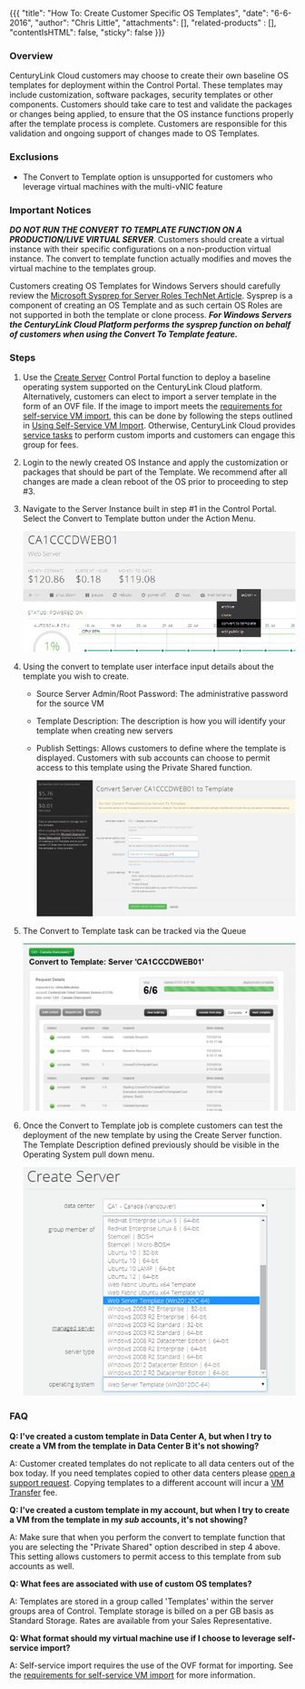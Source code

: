 {{{
  "title": "How To:  Create Customer Specific OS Templates",
  "date": "6-6-2016",
  "author": "Chris Little",
  "attachments": [],
  "related-products" : [],
  "contentIsHTML": false,
  "sticky": false
}}}

### Overview

CenturyLink Cloud customers may choose to create their own baseline OS templates for deployment within the Control Portal. These templates may include customization, software packages, security templates or other components. Customers should take care to test and validate the packages or changes being applied, to ensure that the OS instance functions properly after the template process is complete. Customers are responsible for this validation and ongoing support of changes made to OS Templates.

### Exclusions

* The Convert to Template option is unsupported for customers who leverage virtual machines with the multi-vNIC feature

### Important Notices

**_DO NOT RUN THE CONVERT TO TEMPLATE FUNCTION ON A PRODUCTION/LIVE VIRTUAL SERVER_**. Customers should create a virtual instance with their specific configurations on a non-production virtual instance. The convert to template function actually modifies and moves the virtual machine to the templates group.

Customers creating OS Templates for Windows Servers should carefully review the [Microsoft Sysprep for Server Roles TechNet Article](//msdn.microsoft.com/en-us/windows/hardware/commercialize/manufacture/desktop/sysprep-support-for-server-roles). Sysprep is a component of creating an OS Template and as such certain OS Roles are not supported in both the template or clone process. **_For Windows Servers the CenturyLink Cloud Platform performs the sysprep function on behalf of customers when using the Convert To Template feature._**

### Steps

1. Use the [Create Server](../Servers/creating-a-new-enterprise-cloud-server.md) Control Portal function to deploy a baseline operating system supported on the CenturyLink Cloud platform. Alternatively, customers can elect to import a server template in the form of an OVF file. If the image to import meets the [requirements for self-service VM import](../Servers/self-service-vm-import-ovf-requirements.md), this can be done by following the steps outlined in [Using Self-Service VM Import](../Servers/using-self-service-vm-import.md). Otherwise, CenturyLink Cloud provides [service tasks](//www.ctl.io/products/support/service-tasks) to perform custom imports and customers can engage this group for fees.

2. Login to the newly created OS Instance and apply the customization or packages that should be part of the Template. We recommend after all changes are made a clean reboot of the OS prior to proceeding to step #3.

3. Navigate to the Server Instance built in step #1 in the Control Portal. Select the Convert to Template button under the Action Menu.

    ![Select Convert to Template](../images/how-to-create-customer-specific-os-templates-01.png)

4. Using the convert to template user interface input details about the template you wish to create.

    - Source Server Admin/Root Password:  The administrative password for the source VM
    - Template Description: The description is how you will identify your template when creating new servers
    - Publish Settings: Allows customers to define where the template is displayed. Customers with sub accounts can choose to permit access to this template using the Private Shared function.

      ![Convert to template UI](../images/how-to-create-customer-specific-os-templates-02.png)

5. The Convert to Template task can be tracked via the Queue

    ![Queue for Job](../images/how-to-create-customer-specific-os-templates-03.png)

6. Once the Convert to Template job is complete customers can test the deployment of the new template by using the Create Server function. The Template Description defined previously should be visible in the Operating System pull down menu.

    ![Deploy Template](../images/how-to-create-customer-specific-os-templates-04.png)

### FAQ

**Q: I've created a custom template in Data Center A, but when I try to create a VM from the template in Data Center B it's not showing?**

A: Customer created templates do not replicate to all data centers out of the box today. If you need templates copied to other data centers please [open a support request](../Support/how-do-i-report-a-support-issue.md).  Copying templates to a different account will incur a [VM Transfer](https://www.ctl.io/service-tasks/#vm-transfer) fee.

**Q: I've created a custom template in my account, but when I try to create a VM from the template in my _sub_ accounts, it's not showing?**

A: Make sure that when you perform the convert to template function that you are selecting the "Private Shared" option described in step 4 above. This setting allows customers to permit access to this template from sub accounts as well.

**Q: What fees are associated with use of custom OS templates?**

A: Templates are stored in a group called 'Templates' within the server groups area of Control. Template storage is billed on a per GB basis as Standard Storage. Rates are available from your Sales Representative. 

**Q: What format should my virtual machine use if I choose to leverage  self-service import?**

A: Self-service import requires the use of the OVF format for importing. See the [requirements for self-service VM import](../Servers/self-service-vm-import-ovf-requirements.md) for more information.
